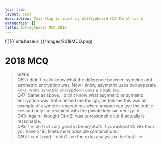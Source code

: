 ```yaml
---
toc: true
layout: post
description: This blog is about my Collegeboard MCQ Final tri 2
categories: []
title: Collegeboard MCQ 2018
---
```


![]({{ site.baseurl }}/images/2018MCQ.png)

# 2018 MCQ 
> 60/66 <br>
Q51: I didn't really know what the difference between symetric and asymetric encryption was. Now I know, asymetric uses two seperate keys, while symetric encryptioon uses a single key. <br>
Q47: Same as above, I didn't know what asymetric or symetric encryption was. Safin helped me though, he told me this was an example of asymetric encryption, where anyone can use the public key and only the recipient with the private key can decrypt it. <br>
Q43: Again I thought O(n^2) was unreasonable but it actually is reasonable. <br>
Q42: I'm still not very good at binary stuff. If you added 96 bits then you have 2^96 times more possible combinations. <br>
Q30: I can't read. I didn't see the extra analysis in the first line. <br>